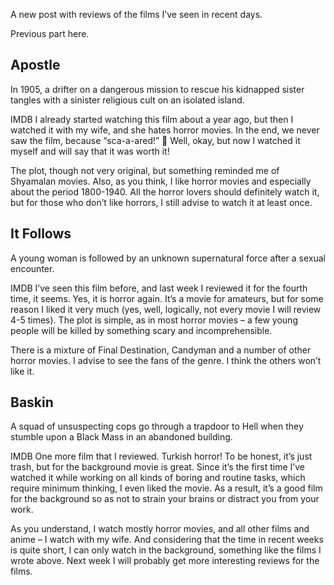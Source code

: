 A new post with reviews of the films I’ve seen in recent days.

Previous part here.

## Apostle 
In 1905, a drifter on a dangerous mission to rescue his kidnapped sister tangles with a sinister religious cult on an isolated island.

IMDB
I already started watching this film about a year ago, but then I watched it with my wife, and she hates horror movies. In the end, we never saw the film, because “sca-a-ared!” 🙂 Well, okay, but now I watched it myself and will say that it was worth it!

The plot, though not very original, but something reminded me of Shyamalan movies. Also, as you think, I like horror movies and especially about the period 1800-1940. All the horror lovers should definitely watch it, but for those who don’t like horrors, I still advise to watch it at least once.

## It Follows 
A young woman is followed by an unknown supernatural force after a sexual encounter.

IMDB
I’ve seen this film before, and last week I reviewed it for the fourth time, it seems. Yes, it is horror again.
It’s a movie for amateurs, but for some reason I liked it very much (yes, well, logically, not every movie I will review 4-5 times).
The plot is simple, as in most horror movies – a few young people will be killed by something scary and incomprehensible.

There is a mixture of Final Destination, Candyman and a number of other horror movies.
I advise to see the fans of the genre. I think the others won’t like it.

## Baskin
A squad of unsuspecting cops go through a trapdoor to Hell when they stumble upon a Black Mass in an abandoned building.

IMDB
One more film that I reviewed.
Turkish horror! To be honest, it’s just trash, but for the background movie is great. Since it’s the first time I’ve watched it while working on all kinds of boring and routine tasks, which require minimum thinking, I even liked the movie.
As a result, it’s a good film for the background so as not to strain your brains or distract you from your work.

As you understand, I watch mostly horror movies, and all other films and anime – I watch with my wife. And considering that the time in recent weeks is quite short, I can only watch in the background, something like the films I wrote above.
Next week I will probably get more interesting reviews for the films.
